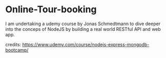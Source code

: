 # Online-Tour-booking
I am undertaking a udemy course by Jonas Schmedtmann to dive deeper into the conceps of NodeJS by building a real world RESTful API and web app.

credits: https://www.udemy.com/course/nodejs-express-mongodb-bootcamp/
